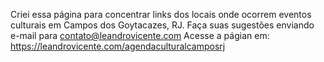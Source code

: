 Criei essa página para concentrar links dos locais onde ocorrem eventos culturais em Campos dos Goytacazes, RJ. 
Faça suas sugestões enviando e-mail para contato@leandrovicente.com
Acesse a págian em: https://leandrovicente.com/agendaculturalcamposrj

